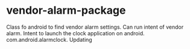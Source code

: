 vendor-alarm-package
====================

Class fo android to find vendor alarm settings. Can run intent of vendor alarm. Intent to launch the clock application on android. com.android.alarmclock. Updating 